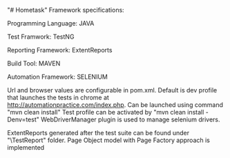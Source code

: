 "# Hometask" 
Framework specifications:

Programming Language: JAVA

Test Framwork: TestNG

Reporting Framework: ExtentReports

Build Tool: MAVEN

Automation Framework: SELENIUM

Url and browser values are configurable in pom.xml. Default is dev profile that launches the tests in chrome at http://automationpractice.com/index.php. Can be launched using command "mvn clean install" Test profile can be activated by "mvn clean install -Denv=test" WebDriverManager plugin is used to manage selenium drivers.

ExtentReports generated after the test suite can be found under "\TestReport" folder. Page Object model with Page Factory approach is implemented
